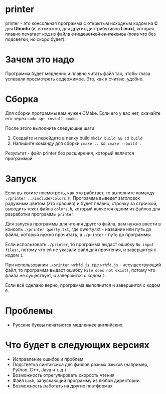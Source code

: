 # printer
printer - это консольная программа с открытым исходным кодом на **C** для **Ubuntu** (и, возможно, для других дистрибутивов **Linux**), которая плавно печатает код из файла ~~с подсветкой синтаксиса~~ (пока что без подсветки, но скоро будет).

# Зачем это надо
Программа будет медленно и плавно читать файл так, чтобы глаза успевали просмотреть содержимое. Это, как я считаю, удобно.

# Сборка
Для сборки программы вам нужен CMake. Если его у вас нет, скачайте его через `sudo apt install cmake`.

После этого выполните следующие шаги:
1. Создайте и перейдите в папку build `mkdir build && cd build`
2. Напишите команду для сборки `cmake .. && cmake --build .`

Результат - файл printer без расширения, который является программой.

# Запуск
Если вы хотите посмотреть, как это работает, то выполните команду `./printer ../include/colors.h`. Программа выведет заголовок радужным цветом (это красиво) и будет плавно, строчку за строчкой, выводить текст файла `colors.h`, который является одним из файлов для разработки программы `printer`.

Для запуска программы для чтения другого файла, вам нужно ввести в консоль `./printer qwerty.txt`, где qwerty.txt - название или путь до файла, который нужно прочитать, а `./printer` - путь до программы.

Если использовать `./printer`, то программа выдаст ошибку `No input files!`, потому что ей не указали файл для прочтения, и завершится с кодом `1`.

При использовании `./printer wrhfd.js`, где `wrhfd.js` - несуществующий файл, то программа выдаст ошибку `File does not exist!`, потому что файла не существует, и завершится с кодом `2`.

Если всё сделано верно, программа выполнится и завершится с кодом `0`.

# Проблемы
- Русские буквы печатаются медленнее английских.

# Что будет в следующих версиях
- Исправление ошибок и проблем
- Подстветка синтаксиса для файлов разных языков (например, Python, C++, Java и т. д.)
- Возможность отрегулировать скорость чтения
- Файл `bash`, запускающий программу из любой директории
- Возможность работать на других платформах
